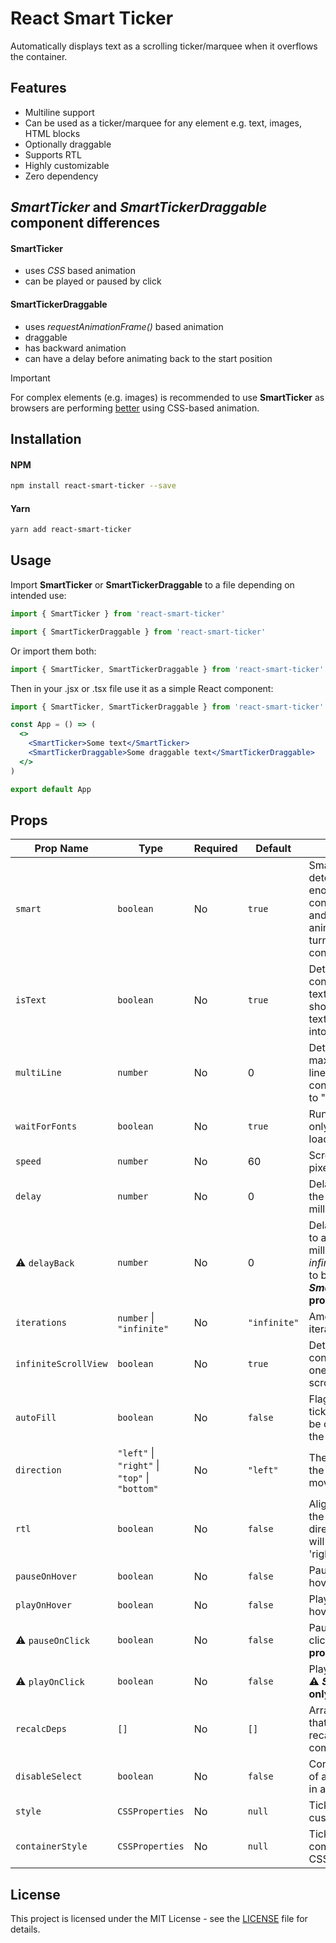 # React Smart Ticker

Automatically displays text as a scrolling ticker/marquee when it overflows the container.

## Features

- Multiline support
- Can be used as a ticker/marquee for any element e.g. text, images, HTML blocks
- Optionally draggable
- Supports RTL
- Highly customizable
- Zero dependency

## _SmartTicker_ and _SmartTickerDraggable_ component differences

#### SmartTicker

- uses _CSS_ based animation
- can be played or paused by click

#### SmartTickerDraggable

- uses _requestAnimationFrame()_ based animation
- draggable
- has backward animation
- can have a delay before animating back to the start position

> [!IMPORTANT]
> For complex elements (e.g. images) is recommended to use **SmartTicker** as browsers are performing [better](https://developer.mozilla.org/en-US/docs/Web/Performance/CSS_JavaScript_animation_performance) using CSS-based animation.

## Installation

#### NPM

```sh
npm install react-smart-ticker --save
```

#### Yarn

```sh
yarn add react-smart-ticker
```

## Usage

Import **SmartTicker** or **SmartTickerDraggable** to a file depending on intended use:

```javascript
import { SmartTicker } from 'react-smart-ticker'
```

```javascript
import { SmartTickerDraggable } from 'react-smart-ticker'
```

Or import them both:

```javascript
import { SmartTicker, SmartTickerDraggable } from 'react-smart-ticker'
```

Then in your .jsx or .tsx file use it as a simple React component:

```jsx
import { SmartTicker, SmartTickerDraggable } from 'react-smart-ticker'

const App = () => (
  <>
    <SmartTicker>Some text</SmartTicker>
    <SmartTickerDraggable>Some draggable text</SmartTickerDraggable>
  </>
)

export default App
```

## Props

| Prop Name            | Type                                           | Required | Default      | Description                                                                                                                                                       |
| -------------------- | ---------------------------------------------- | -------- | ------------ | ----------------------------------------------------------------------------------------------------------------------------------------------------------------- |
| `smart`              | `boolean`                                      | No       | `true`       | Smart mode that determines if that's enough space to fit the content of the ticker, and if it's enough the animation will be turned off until the contents change |
| `isText`             | `boolean`                                      | No       | `true`       | Determines if the content contains only text which allows showing ellipses when text content isn't fitted into the container                                      |
| `multiLine`          | `number`                                       | No       | 0            | Determines the maximum amount of lines within a text content. Sets direction to "top"                                                                             |
| `waitForFonts`       | `boolean`                                      | No       | `true`       | Run the calculation only when fonts are loaded                                                                                                                    |
| `speed`              | `number`                                       | No       | 60           | Scrolling speed in pixels per second                                                                                                                              |
| `delay`              | `number`                                       | No       | 0            | Delay before starting the animation (in milliseconds)                                                                                                             |
| ⚠️ `delayBack`       | `number`                                       | No       | 0            | Delay before returning to a start position (in milliseconds). Requires _infiniteScrollView_ prop to be **false** **⚠️ _SmartTickerDraggable_ prop only**          |
| `iterations`         | `number` \| `"infinite"`                       | No       | `"infinite"` | Amount of animation iterations second                                                                                                                             |
| `infiniteScrollView` | `boolean`                                      | No       | `true`       | Determines if the content will repeated one by one during scrolling animation                                                                                     |
| `autoFill`           | `boolean`                                      | No       | `false`      | Flag to determine if ticker content should be copied and fill in all the container's space                                                                        |
| `direction`          | `"left"` \| `"right"` \| `"top"` \| `"bottom"` | No       | `"left"`     | The direction in which the ticker will be moving                                                                                                                  |
| `rtl`                | `boolean`                                      | No       | `false`      | Aligns text content to the right. The default direction of animation will be switched to 'right'                                                                  |
| `pauseOnHover`       | `boolean`                                      | No       | `false`      | Pause animation on hover                                                                                                                                          |
| `playOnHover`        | `boolean`                                      | No       | `false`      | Play animation on hover                                                                                                                                           |
| ⚠️ `pauseOnClick`    | `boolean`                                      | No       | `false`      | Pause animation on click **⚠️ _SmartTicker_ prop only**                                                                                                           |
| ⚠️ `playOnClick`     | `boolean`                                      | No       | `false`      | Play animation on click **⚠️ _SmartTicker_ prop only**                                                                                                            |
| `recalcDeps`         | `[]`                                           | No       | `[]`         | Array of dependencies that trigger recalculation of the component                                                                                                 |
| `disableSelect`      | `boolean`                                      | No       | `false`      | Controls the possibility of a user to select text in a ticker                                                                                                     |
| `style`              | `CSSProperties`                                | No       | `null`       | Ticker component custom CSS styles                                                                                                                                |
| `containerStyle`     | `CSSProperties`                                | No       | `null`       | Ticker container component custom CSS styles                                                                                                                      |

## License

This project is licensed under the MIT License - see the [LICENSE](https://github.com/eugen-k/react-smart-ticker/blob/main/LICENSE) file for details.

